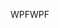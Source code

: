 <span data-ttu-id="6894f-101">WPF</span><span class="sxs-lookup"><span data-stu-id="6894f-101">WPF</span></span>